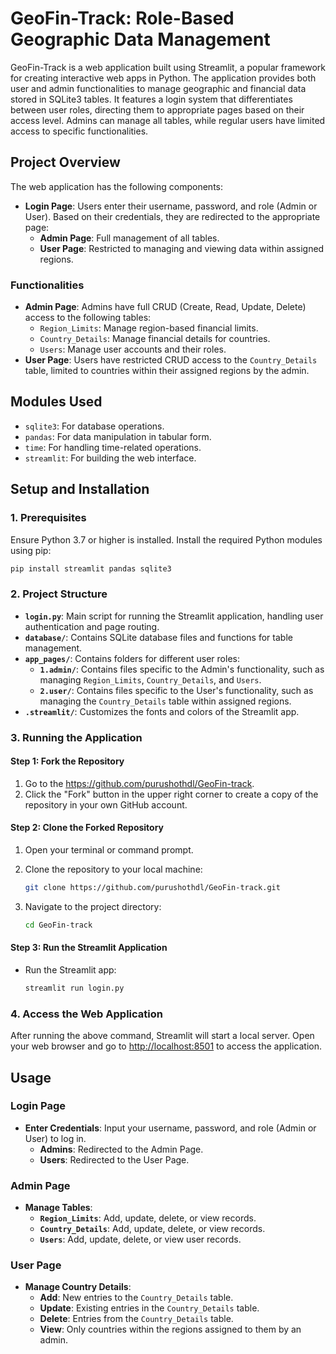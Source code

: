 

# GeoFin-Track: Role-Based Geographic Data Management

GeoFin-Track is a web application built using Streamlit, a popular framework for creating interactive web apps in Python. The application provides both user and admin functionalities to manage geographic and financial data stored in SQLite3 tables. It features a login system that differentiates between user roles, directing them to appropriate pages based on their access level. Admins can manage all tables, while regular users have limited access to specific functionalities.

## Project Overview

The web application has the following components:

- **Login Page**: Users enter their username, password, and role (Admin or User). Based on their credentials, they are redirected to the appropriate page:
  - **Admin Page**: Full management of all tables.
  - **User Page**: Restricted to managing and viewing data within assigned regions.

### Functionalities

- **Admin Page**: Admins have full CRUD (Create, Read, Update, Delete) access to the following tables:
  - `Region_Limits`: Manage region-based financial limits.
  - `Country_Details`: Manage financial details for countries.
  - `Users`: Manage user accounts and their roles.
- **User Page**: Users have restricted CRUD access to the `Country_Details` table, limited to countries within their assigned regions by the admin.

## Modules Used

- `sqlite3`: For database operations.
- `pandas`: For data manipulation in tabular form.
- `time`: For handling time-related operations.
- `streamlit`: For building the web interface.

## Setup and Installation

### 1. Prerequisites

Ensure Python 3.7 or higher is installed. Install the required Python modules using pip:

```bash
pip install streamlit pandas sqlite3
```

### 2. Project Structure

- **`login.py`**: Main script for running the Streamlit application, handling user authentication and page routing.
- **`database/`**: Contains SQLite database files and functions for table management.
- **`app_pages/`**: Contains folders for different user roles:
  - **`1.admin/`**: Contains files specific to the Admin's functionality, such as managing `Region_Limits`, `Country_Details`, and `Users`.
  - **`2.user/`**: Contains files specific to the User's functionality, such as managing the `Country_Details` table within assigned regions.
- **`.streamlit/`**: Customizes the fonts and colors of the Streamlit app.

### 3. Running the Application

#### Step 1: Fork the Repository

1. Go to the <https://github.com/purushothdl/GeoFin-track>.
2. Click the "Fork" button in the upper right corner to create a copy of the repository in your own GitHub account.

#### Step 2: Clone the Forked Repository

1. Open your terminal or command prompt.
2. Clone the repository to your local machine:

   ```bash
   git clone https://github.com/purushothdl/GeoFin-track.git
   ```

3. Navigate to the project directory:

   ```bash
   cd GeoFin-track
   ```

#### Step 3: Run the Streamlit Application

- Run the Streamlit app:

   ```bash
   streamlit run login.py
   ```

### 4. Access the Web Application

After running the above command, Streamlit will start a local server. Open your web browser and go to [http://localhost:8501](http://localhost:8501) to access the application.

## Usage

### Login Page

- **Enter Credentials**: Input your username, password, and role (Admin or User) to log in.
  - **Admins**: Redirected to the Admin Page.
  - **Users**: Redirected to the User Page.

### Admin Page

- **Manage Tables**:
  - **`Region_Limits`**: Add, update, delete, or view records.
  - **`Country_Details`**: Add, update, delete, or view records.
  - **`Users`**: Add, update, delete, or view user records.

### User Page

- **Manage Country Details**:
  - **Add**: New entries to the `Country_Details` table.
  - **Update**: Existing entries in the `Country_Details` table.
  - **Delete**: Entries from the `Country_Details` table.
  - **View**: Only countries within the regions assigned to them by an admin.


